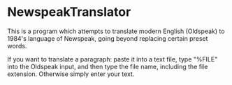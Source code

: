 # NewspeakTranslator
This is a program which attempts to translate modern English (Oldspeak) to 1984's language of Newspeak, going beyond replacing certain preset words.

If you want to translate a paragraph: paste it into a text file, type "%FILE" into the Oldspeak input, and then type the file name, including the file extension. Otherwise simply enter your text.
